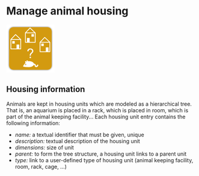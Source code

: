 # Manage animal housing

![](./images/ak_housing_icon128.png)

## Housing information
Animals are kept in housing units which are modeled as a hierarchical
tree. That is, an aquarium is placed in a rack, which is placed in
room, which is part of the animal keeping facility... Each housing unit entry contains the following information:

* *name:* a textual identifier that must be given, unique
* *description:* textual description of the housing unit
* *dimensions:*  size of unit
* *parent:* to form the tree structure, a housing unit links to a parent unit
* *type:* link to a user-defined type of housing unit (animal keeping facility, room, rack, cage, ...)
